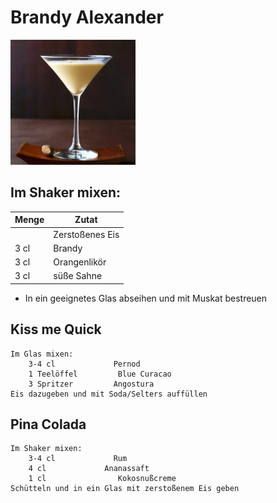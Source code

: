 # Brandy Alexander

![](../_bilder/BrandyAlexander.png)

## Im Shaker mixen:

| Menge | Zutat               |
| ----- | ------------------- |
|       | Zerstoßenes     Eis |
| 3 cl  | Brandy              |
| 3 cl  | Orangenlikör        |
| 3 cl  | süße Sahne          |

- In ein geeignetes Glas abseihen und mit Muskat bestreuen

## Kiss me Quick

    Im Glas mixen:
        3-4 cl             Pernod
        1 Teelöffel         Blue Curacao
        3 Spritzer         Angostura
    Eis dazugeben und mit Soda/Selters auffüllen

## Pina Colada

    Im Shaker mixen:
        3-4 cl             Rum
        4 cl             Ananassaft
        1 cl                Kokosnußcreme
    Schütteln und in ein Glas mit zerstoßenem Eis geben
